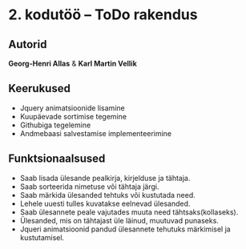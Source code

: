 ﻿# 2. kodutöö – ToDo rakendus

## Autorid
**Georg-Henri Allas** & **Karl Martin Vellik**
## Keerukused
* Jquery animatsioonide lisamine
* Kuupäevade sortimise tegemine
* Githubiga tegelemine
* Andmebaasi salvestamise implementeerimine
## Funktsionaalsused
* Saab lisada ülesande pealkirja, kirjelduse ja tähtaja.
* Saab sorteerida nimetuse või tähtaja järgi.
* Saab märkida ülesanded tehtuks või kustutada need.
* Lehele uuesti tulles kuvatakse eelnevad ülesanded.
* Saab ülesannete peale vajutades muuta need tähtsaks(kollaseks).
* Ülesanded, mis on tähtajast üle läinud, muutuvad punaseks.
* Jqueri animatsioonid pandud ülesannete tehutuks märkimisel ja kustutamisel.

